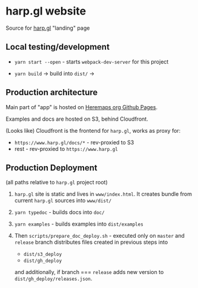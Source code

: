 # harp.gl website

Source for [harp.gl](https://www.harp.gl) "landing" page


## Local testing/development

* `yarn start --open` - starts `webpack-dev-server` for this project

* `yarn build` -> build into `dist/` ->

## Production architecture

Main part of "app" is hosted on [Heremaps org Github Pages](https://www.harp.gl).

Examples and docs are hosted on S3, behind Cloudfront.

(Looks like) Cloudfront is the frontend for `harp.gl`, works as proxy for:

* `https://www.harp.gl/docs/*` - rev-proxied to S3
* rest - rev-proxied to `https://www.harp.gl`

## Production Deployment

(all paths relative to `harp.gl` project root)

1) `harp.gl` site is static and lives in `www/index.html`. It creates bundle from current `harp.gl`
   sources into `www/dist/`
2) `yarn typedoc` - builds docs into `doc/`
3) `yarn examples` - builds examples into `dist/examples`

4) Then `scripts/prepare_doc_deploy.sh` - executed only on `master` and `release` branch distributes
  files created in previous steps into

   * `dist/s3_deploy`
   * `dist/gh_deploy`

   and additionally, if branch === `release` adds new version to `dist/gh_deploy/releases.json`.

